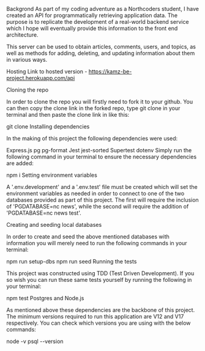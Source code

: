 Backgrond
As part of my coding adventure as a Northcoders student, I have created an API for programmatically retrieving application data. The purpose is to replicate the development of a real-world backend service which I hope will eventually provide this information to the front end architecture.

This server can be used to obtain articles, comments, users, and topics, as well as methods for adding, deleting, and updating information about them in various ways.

Hosting
Link to hosted version - https://kamz-be-project.herokuapp.com/api

Cloning the repo

In order to clone the repo you will firstly need to fork it to your github. You can then copy the clone link in the forked repo, type git clone in your terminal and then paste the clone link in like this:

git clone <clone link from forked repo>
Installing dependencies

In the making of this project the following dependencies were used:

Express.js
pg
pg-format
Jest
jest-sorted
Supertest
dotenv
Simply run the following command in your terminal to ensure the necessary dependencies are added:

npm i
Setting environment variables

A '.env.development' and a '.env.test' file must be created which will set the environment variables as needed in order to connect to one of the two databases provided as part of this project. The first will require the inclusion of 'PGDATABASE=nc news', while the second will require the addition of 'PGDATABASE=nc news test'.

Creating and seeding local databases

In order to create and seed the above mentioned databases with information you will merely need to run the following commands in your terminal:

npm run setup-dbs
npm run seed
Running the tests

This project was constructed using TDD (Test Driven Development). If you so wish you can run these same tests yourself by running the following in your terminal:

npm test
Postgres and Node.js

As mentioned above these dependencies are the backbone of this project. The minimum versions required to run this application are V12 and V17 respectively. You can check which versions you are using with the below commands:

node -v
psql --version
